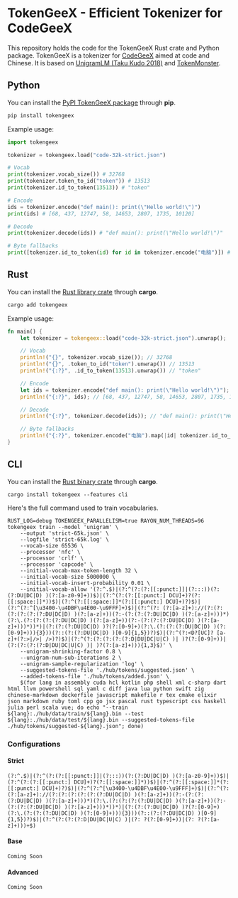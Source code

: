 # TokenGeeX - Efficient Tokenizer for CodeGeeX

This repository holds the code for the TokenGeeX Rust crate and Python package. TokenGeeX is a tokenizer for [CodeGeeX](https://github.com/THUDM/Codegeex2) aimed at code and Chinese. It is based on [UnigramLM (Taku Kudo 2018)](https://arxiv.org/abs/1804.10959) and [TokenMonster](https://github.com/alasdairforsythe/tokenmonster).

## Python

You can install the [PyPI TokenGeeX package](https://pypi.org/project/tokengeex/) through **pip**.

```bash
pip install tokengeex
```

Example usage:

```python
import tokengeex

tokenizer = tokengeex.load("code-32k-strict.json")

# Vocab
print(tokenizer.vocab_size()) # 32768
print(tokenizer.token_to_id("token")) # 13513
print(tokenizer.id_to_token(13513)) # "token"

# Encode
ids = tokenizer.encode("def main(): print(\"Hello world!\")")
print(ids) # [68, 437, 12747, 58, 14653, 2807, 1735, 10120]

# Decode
print(tokenizer.decode(ids)) # "def main(): print(\"Hello world!\")"

# Byte fallbacks
print([tokenizer.id_to_token(id) for id in tokenizer.encode("电脑")]) # ["电", "<0xe8>", "<0x84>", "<0x91>"]
```

## Rust

You can install the [Rust library crate](https://crates.io/crates/tokengeex) through **cargo**.

```bash
cargo add tokengeex
```

Example usage:

```rust
fn main() {
    let tokenizer = tokengeex::load("code-32k-strict.json").unwrap();

    // Vocab
    println!("{}", tokenizer.vocab_size()); // 32768
    println!("{}", .token_to_id("token").unwrap()) // 13513
    println!("{:?}", .id_to_token(13513).unwrap()) // "token"

    // Encode
    let ids = tokenizer.encode("def main(): print(\"Hello world!\")");
    println!("{:?}", ids); // [68, 437, 12747, 58, 14653, 2807, 1735, 10120]

    // Decode
    println!("{:?}", tokenizer.decode(ids)); // "def main(): print(\"Hello world!\")"

    // Byte fallbacks
    println!("{:?}", tokenizer.encode("电脑").map(|id| tokenizer.id_to_token(id))); // ["电", "<0xe8>", "<0x84>", "<0x91>"]
}
```

## CLI

You can install the [Rust binary crate](https://crates.io/crates/tokengeex) through **cargo**.

```
cargo install tokengeex --features cli
```

Here's the full command used to train vocabularies.

```shell
RUST_LOG=debug TOKENGEEX_PARALLELISM=true RAYON_NUM_THREADS=96 tokengeex train --model 'unigram' \
    --output 'strict-65k.json' \
    --logfile 'strict-65k.log' \
    --vocab-size 65536 \
    --processor 'nfc' \
    --processor 'crlf' \
    --processor 'capcode' \
    --initial-vocab-max-token-length 32 \
    --initial-vocab-size 5000000 \
    --initial-vocab-insert-probability 0.01 \
    --initial-vocab-allow '(?:^.$)|(?:^(?:(?:[[:punct:]]|(?:::))(?:(?:DU|DC|D) )(?:[a-z0-9]+))$)|(?:^(?:(?:[[:punct:] DCU]+)?(?:[[:space:]]*))$)|(?:^(?:[[:space:]]*(?:[[:punct:] DCU]+)?)$)|(?:^(?:^[\u3400-\u4DBF\u4E00-\u9FFF]+)$)|(?:^(?: (?:[a-z]+)://(?:(?:(?:(?:(?:(?:DU|DC|D) )(?:[a-z]+))(?:-(?:(?:(?:DU|DC|D) )(?:[a-z]+)))*)(?:\.(?:(?:(?:(?:DU|DC|D) )(?:[a-z]+))(?:-(?:(?:(?:DU|DC|D) )(?:[a-z]+)))*))*)|(?:(?:(?:DU|DC|D) )?(?:[0-9]+)(?:\.(?:(?:(?:DU|DC|D) )(?:[0-9]+))){3}))(?::(?:(?:DU|DC|D) )[0-9]{1,5})?)$)|(?:^(?:<D?[UC]? [a-z]+(?:>|/>| />)?)$)|(?:^(?:(?:(?:(?:(?:D|DU|DC|U|C) )| )?(?:[0-9]+))|(?:(?:(?:(?:D|DU|DC|U|C) )| )?(?:[a-z]+))){1,3}$)' \
    --unigram-shrinking-factor 0.8 \
    --unigram-num-sub-iterations 2 \
    --unigram-sample-regularization 'log' \
    --suggested-tokens-file './hub/tokens/suggested.json' \
    --added-tokens-file './hub/tokens/added.json' \
    $(for lang in assembly cuda hcl kotlin php shell xml c-sharp dart html llvm powershell sql yaml c diff java lua python swift zig chinese-markdown dockerfile javascript makefile r tex cmake elixir json markdown ruby toml cpp go jsx pascal rust typescript css haskell julia perl scala vue; do echo "--train ${lang}:./hub/data/train/${lang}.bin --test ${lang}:./hub/data/test/${lang}.bin --suggested-tokens-file ./hub/tokens/suggested-${lang}.json"; done)
```

### Configurations

#### Strict

```regexp
(?:^.$)|(?:^(?:(?:[[:punct:]]|(?:::))(?:(?:DU|DC|D) )(?:[a-z0-9]+))$)|(?:^(?:(?:[[:punct:] DCU]+)?(?:[[:space:]]*))$)|(?:^(?:[[:space:]]*(?:[[:punct:] DCU]+)?)$)|(?:^(?:^[\u3400-\u4DBF\u4E00-\u9FFF]+)$)|(?:^(?: (?:[a-z]+)://(?:(?:(?:(?:(?:(?:DU|DC|D) )(?:[a-z]+))(?:-(?:(?:(?:DU|DC|D) )(?:[a-z]+)))*)(?:\.(?:(?:(?:(?:DU|DC|D) )(?:[a-z]+))(?:-(?:(?:(?:DU|DC|D) )(?:[a-z]+)))*))*)|(?:(?:(?:DU|DC|D) )?(?:[0-9]+)(?:\.(?:(?:(?:DU|DC|D) )(?:[0-9]+))){3}))(?::(?:(?:DU|DC|D) )[0-9]{1,5})?)$)|(?:^(?:(?:(?:D|DU|DC|U|C) )|(?: ?(?:[0-9]+))|(?: ?(?:[a-z]+)))+$)
```

#### Base

```regexp
Coming Soon
```

#### Advanced

```regexp
Coming Soon
```
